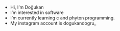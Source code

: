 -  Hi, I’m Doğukan
-  I’m interested in software
-  I’m currently learning c and phyton programming.
-  My instagram account is dogukandogru_

<!---
Dogrud/Dogrud is a ✨ special ✨ repository because its `README.md` (this file) appears on your GitHub profile.
You can click the Preview link to take a look at your changes.
--->
